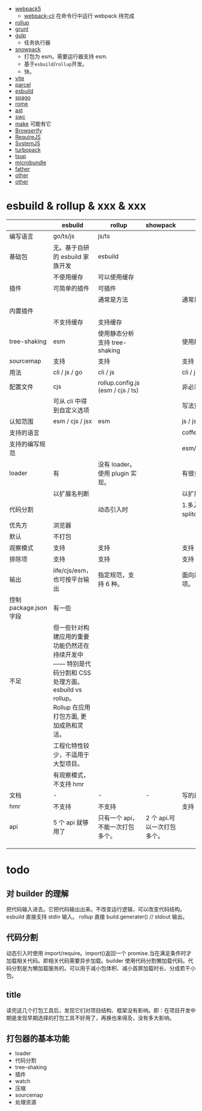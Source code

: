- [webpack5](/builder/webpack5/index.html)
  - [webpack-cli](/jsPackages/webpackCli.html) 在命令行中运行 webpack 待完成
- [rollup](/builder/rollup/index.html)
- [grunt](/builder/grunt/index.html)
- [gulp](/builder/gulp/index.html)
  - 任务执行器
- [snowpack](/builder/snowpack/index.html)
  - 打包为 esm。需要运行器支持 esm.
  - 基于`esbuild`/`rollup`开发。
  - 快。
- [vite](/builder/vite/index.html)
- [parcel](/builder/parcel.html)
- [esbuild](/builder/esbuild.html)
- [spago](/builder/spago.html)
- [rome](/builder/rome/index.html)
- [ast](/builder/ast.html)
- [swc](/builder/swc.html)
- [make](/builder/make.html) 可能有它
- [Browserify](/builder/Browserify.html)
- [RequireJS](/builder/RequireJS.html)
- [SystemJS](/builder/SystemJS.html)
- [turbopack](/builder/turbopack/index.html)
- [tsup](/builder/tsup/index.html)
- [microbundle](/builder/microbundle.html)
- [father](/builder/father.html)
- [other](/builder/other.html)
- [other](/builder/other.html)

# esbuild & rollup & xxx & xxx

<!-- prettier-ignore-start -->
|   | esbuild        | rollup       | showpack                    | webpack5             |     |     |     |     |     |     |
| - | ------------- | ------------ | ------ | ---- | --- | --- | --- | --- | --- | --- |
| 编写语言               | go/ts/js       | js/ts        |        | |     |     |     |     |     |     |
| 基础包                 | 无。基于自研的 esbuild 家族开发               | esbuild      |        | |     |     |     |     |     |     |
|   | 不使用缓存     | 可以使用缓存 |        | |     |     |     |     |     |     |
| 插件                   | 可简单的插件   | 可插件       |        | |     |     |     |     |     |     |
|   |                | 通常是方法   |        | 通常是实例，可使用多次。             |     |     |     |     |     |     |
| 内置插件               |                |    |        | |     |     |     |     |     |     |
|   | 不支持缓存     | 支持缓存     |        | |     |     |     |     |     |     |
| tree-shaking           | esm            | 使用静态分析支持 tree-shaking     |        | 使用静态分析支持 tree-shaking        |     |     |     |     |     |     |
| sourcemap              | 支持           | 支持         |        | 支持                 |     |     |     |     |     |     |
| 用法                   | cli / js / go  | cli / js     |        | cli / js             |     |     |     |     |     |     |
| 配置文件               | cjs            | rollup.config.js (esm / cjs / ts) |        | 非必须，webpack.config.js (cjs)      |     |     |     |     |     |     |
|   | 可从 cli 中得到自定义选项                     |    |        | 写法宽泛             |     |     |     |     |     |     |
| 认知范围               | esm / cjs / jsx          | esm          |        | js / json            |     |     |     |     |     |     |
| 支持的语言             |                |    |        | coffeescript/ts/esnext/less/sass/stylus/elm    |     |     |     |     |     |     |
| 支持的编写规范         |                |    |        | esm/cjs/amd/assets/wasm              |     |     |     |     |     |     |
| loader                 | 有             | 没有 loader。使用 plugin 实现。   |        | 有很多               |     |     |     |     |     |     |
|   | 以扩展名判断   |    |        | 以扩展名判断         |     |     |     |     |     |     |
| 代码分割               |                | 动态引入时   |        | 1.多入口。2.入口中明确依赖或使用 splitchunkplugin 插件 3.动态引入时 |     |     |     |     |     |     |
| 优先方                 | 浏览器         |    |        | |     |     |     |     |     |     |
| 默认                   | 不打包         |    |        | |     |     |     |     |     |     |
| 观察模式               | 支持           | 支持         |        | 支持                 |     |     |     |     |     |     |
| 排除项                 | 支持           | 支持         |        | 支持                 |     |     |     |     |     |     |
| 输出                   | iife/cjs/esm，也可按平台输出                  | 指定规范，支持 6 种。             |        | 面向运行环境输出。打库包时有丰富的输出选项。   |     |     |     |     |     |     |
| 控制 package.json 字段 | 有一些         |    |        | |     |     |     |     |     |     |
| 不足                   | 但一些针对构建应用的重要功能仍然还在持续开发中 —— 特别是代码分割和 CSS 处理方面。esbuild vs rollup。Rollup 在应用打包方面, 更加成熟和灵活。 |    |        | |     |     |     |     |     |     |
|   | 工程化特性较少，不适用于大型项目。            |    |        | |     |     |     |     |     |     |
|   | 有观察模式，不支持 hmr   |    |        | |     |     |     |     |     |     |
| 文档                   | -              | -  | -      | 写的最好             |     |     |     |     |     |     |
| hmr                    | 不支持         | 不支持       |        | 支持                 |     |     |     |     |     |     |
| api                    | 5 个 api 就够用了        | 只有一个 api，不能一次打包多个。  | 2 个 api.可以一次打包多个。 | |     |     |     |     |     |     |
|   |                |    |        | |     |     |     |     |     |     |
|   |                |    |        | |     |     |     |     |     |     |
|   |                |    |        | |     |     |     |     |     |     |
<!-- prettier-ignore-end -->

# todo

## 对 builder 的理解

把代码输入进去。它把代码输出出来。不改变运行逻辑，可以改变代码结构。
esbuild 直接支持 stdin 输入。
rollup 直接 build.generater() // stdout 输出。

## 代码分割

动态引入时使用 import/require。import()返回一个 promise.当在满足条件时才加载相关代码。即相关代码需要异步加载。builder 使用代码分割懒加载代码。代码分割是为懒加载服务的。可以用于减小包体积、减小首屏加载时长、分成若干小包。

## title

读完这几个打包工具后，发现它们对项目结构、框架没有影响。即：在项目开发中期是发现早期选择的打包工具不好用了，再换也来得及，没有多大影响。

## 打包器的基本功能

- loader
- 代码分割
- tree-shaking
- 插件
- watch
- 压缩
- sourcemap
- 处理资源
